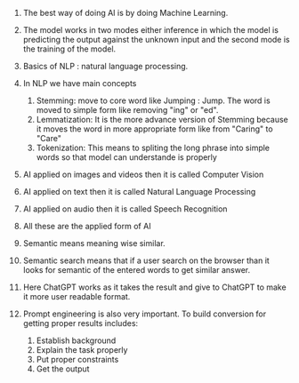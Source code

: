 1. The best way of doing AI is by doing Machine Learning.

2. The model works in two modes either inference in which the model is predicting the output against the unknown input and the second mode is the training of the model.

3. Basics of NLP : natural language processing.

4. In NLP we have main concepts
    1. Stemming: move to core word like Jumping : Jump. The word is moved to simple form like removing "ing" or "ed".
    2. Lemmatization: It is the more advance version of Stemming because it moves the word in more appropriate form like from "Caring" to "Care"
    3. Tokenization: This means to spliting the long phrase into simple words so that model can understande is properly

5. AI applied on images and videos then it is called Computer Vision

6. AI applied on text then it is called Natural Language Processing

7. AI applied on audio then it is called Speech Recognition

8. All these are the applied form of AI

9. Semantic means meaning wise similar.

10. Semantic search means that if a user search on the browser than it looks for semantic of the entered words to get similar answer.

11. Here ChatGPT works as it takes the result and give to ChatGPT to make it more user readable format.

12. Prompt engineering is also very important. To build conversion for getting proper results includes:
    1. Establish background
    2. Explain the task properly
    3. Put proper constraints
    4. Get the output

